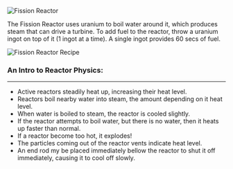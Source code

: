 ![Fission Reactor](http://i.imgur.com/cdGXs3z.png?1)

The Fission Reactor uses uranium to boil water around it, which produces steam that can drive a turbine. To add fuel to the reactor, throw a uranium ingot on top of it (1 ingot at a time). A single ingot provides 60 secs of fuel.

![Fission Reactor Recipe](http://i.imgur.com/Zds3r7B.png?1)

### An Intro to Reactor Physics:
***
* Active reactors steadily heat up, increasing their heat level.
* Reactors boil nearby water into steam, the amount depending on it heat level.
* When water is boiled to steam, the reactor is cooled slightly.
* If the reactor attempts to boil water, but there is no water, then it heats up faster than normal.
* If a reactor become too hot, it explodes!
* The particles coming out of the reactor vents indicate heat level.
* An end rod my be placed immediately bellow the reactor to shut it off immediately, causing it to cool off slowly.